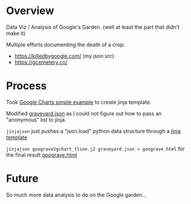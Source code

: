# Overview

Data Viz / Analysis of Google's Garden.  (well at least the part that didn't make it)

Multiple efforts documenting the death of a crop:

* https://killedbygoogle.com/ (my json src)
* https://gcemetery.co/

# Process

Took [Google Charts simple example](https://developers.google.com/chart/interactive/docs/gallery/timeline#a-simple-example)
to create jinja template.

Modified [graveyard.json](graveyard.json) as I could not figure out how to pass an "anonymous" list to jinja.

`jinjajson` just pushes a "json.load" python data structure through a [jinja template](goograve2gchart_tline.j2)

`jinjajson goograve2gchart_tline.j2 graveyard.json > goograve.html` for the final result [goograve.html](goograve.html)

# Future

So much more data analysis to do on the Google garden...